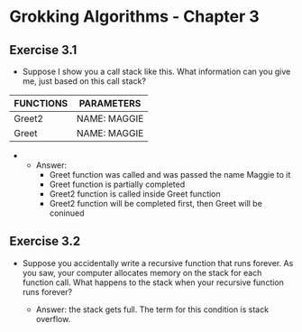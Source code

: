 # Grokking Algorithms - Chapter 3

## Exercise 3.1 
- Suppose I show you a call stack like this. What information can you give me, just based on this call stack? 

|FUNCTIONS         |PARAMETERS|
|--------------|---|
| Greet2       | NAME: MAGGIE |
| Greet        | NAME: MAGGIE |

- 
    - Answer: 
        - Greet function was called and was passed the name Maggie to it 
        - Greet function is partially completed
        - Greet2 function is called inside Greet function
        - Greet2 function will be completed first, then Greet will be coninued

## Exercise 3.2 
- Suppose you accidentally write a recursive function that runs forever. As you saw, your computer allocates memory on the stack for each function call. What happens to the stack when your recursive function runs forever?

    - Answer: the stack gets full. The term for this condition is stack overflow.

